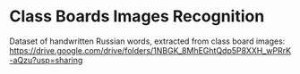 # Class Boards Images Recognition
Dataset of handwritten Russian words, extracted from class board images:
https://drive.google.com/drive/folders/1NBGK_8MhEGhtQdp5P8XXH_wPRrK-aQzu?usp=sharing
